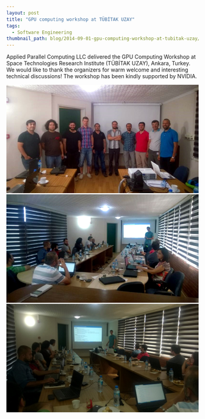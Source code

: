 ```yaml
---
layout: post
title: "GPU computing workshop at TÜBİTAK UZAY"
tags:
  - Software Engineering
thumbnail_path: blog/2014-09-01-gpu-computing-workshop-at-tubitak-uzay/photo2.jpeg
---
```


Applied Parallel Computing LLC delivered the GPU Computing Workshop at Space Technologies Research Institute (TÜBİTAK UZAY), Ankara, Turkey. We would like to thank the organizers for warm welcome and interesting technical discussions! The workshop has been kindly supported by NVIDIA.

![alt text](\assets\img\blog\2014-09-01-gpu-computing-workshop-at-tubitak-uzay\photo2.jpeg "Logo Title Text 1")
![alt text](\assets\img\blog\2014-09-01-gpu-computing-workshop-at-tubitak-uzay\photo1.jpeg "Logo Title Text 1")
![alt text](\assets\img\blog\2014-09-01-gpu-computing-workshop-at-tubitak-uzay\photo3.jpeg "Logo Title Text 1")
